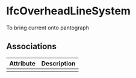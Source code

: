 IfcOverheadLineSystem
=====================
To bring current onto pantograph


Associations
------------
| Attribute   | Description   |
|-------------|---------------|
|             |               |

